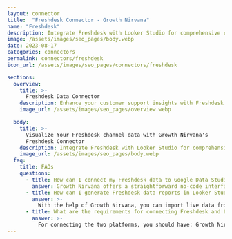 ```yaml
---
layout: connector
title:  "Freshdesk Connector - Growth Nirvana"
name: "Freshdesk"
description: Integrate Freshdesk with Looker Studio for comprehensive customer support analytics that guide your support strategies.
image: /assets/images/seo_pages/body.webp
date: 2023-08-17
categories: connectors
permalink: connectors/freshdesk
icon_url: /assets/images/seo_pages/connectors/freshdesk

sections:
  overview:
    title: >-
      Freshdesk Data Connector
    description: Enhance your customer support insights with Freshdesk integration. Seamlessly merge customer interaction data from Freshdesk with Looker Studio's analytical capabilities, unlocking insights that shape customer support strategies, agent performance, and operational excellence.
    image_url: /assets/images/seo_pages/overview.webp

  body:
    title: >-
      Visualize Your Freshdesk channel data with Growth Nirvana's
      Freshdesk Connector
    description: Integrate Freshdesk with Looker Studio for comprehensive customer support analytics that guide your support strategies.
    image_url: /assets/images/seo_pages/body.webp
  faq:
    title: FAQs
    questions:
      - title: How can I connect my Freshdesk data to Google Data Studio/Looker Studio?
        answer: Growth Nirvana offers a straightforward no-code interface to connect to Freshdesk data sources.
      - title: How can I generate Freshdesk data reports in Looker Studio?
        answer: >-
          With the help of Growth Nirvana, you can import live data from Freshdesk into Looker Studio. These data can be viewed in charts, tables, and dashboards to generate branded reports that can be shared instantly.
      - title: What are the requirements for connecting Freshdesk and Looker Studio?
        answer: >-
          For connecting the two platforms, you should have: Growth Nirvana Account and Freshdesk Ads Account
---
```

